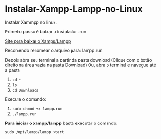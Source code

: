 # Instalar-Xampp-Lampp-no-Linux
Instalar Xammpp no linux.

Primeiro passo é baixar o instalador .run

[Site para baixar o Xampp/Lampp](https://www.apachefriends.org/pt_br/download.html)

Recomendo renomear o arquivo para: lampp.run

Depois abra seu terminal a partir da pasta download (Clique com o botão direito na área vazia na pasta Download)
Ou, abra o terminal e navegue até a pasta

1. `cd ~`
2. `ls`
3. `cd Downloads`

Execute o comando:

1. `sudo chmod +x lampp.run`
2. `./lampp.run`

**Para iniciar o xampp/lampp** basta executar o comando:

`sudo /opt/lampp/lampp start`
